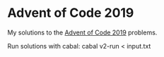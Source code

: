# Advent of Code 2019

My solutions to the [Advent of Code 2019](https://adventofcode.com/2019) problems.

Run solutions with cabal:
    cabal v2-run < input.txt
